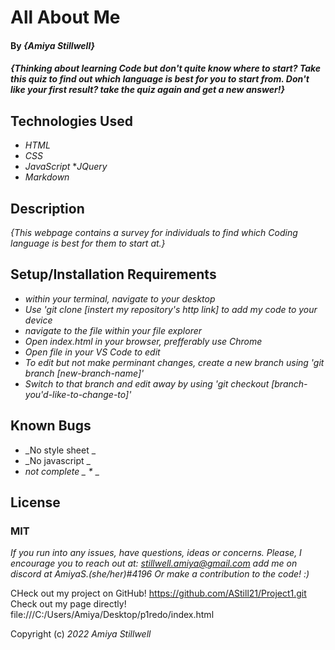 # All About Me
#### By _**{Amiya Stillwell}**_

#### _{Thinking about learning Code but don't quite know where to start? Take this quiz to find out which language is best for you to start from. Don't like your first result? take the quiz again and get a new answer!}_

## Technologies Used

* _HTML_
* _CSS_
* _JavaScript_
*_JQuery_
* _Markdown_

## Description

_{This webpage contains a survey for individuals to find which Coding language is best for them to start at.}_

## Setup/Installation Requirements

* _within your terminal, navigate to your desktop_
* _Use 'git clone [instert my repository's http link] to add my code to your device_
* _navigate to the file within your file explorer_
* _Open index.html in your browser, prefferably use Chrome_
* _Open file in your VS Code to edit_
* _To edit but not make perminant changes, create a new branch using 'git branch [new-branch-name]'_
* _Switch to that branch and edit away by using 'git checkout [branch-you'd-like-to-change-to]'_


## Known Bugs

* _No style sheet _
* _No javascript _
* _not complete _
*_ _

## License
### MIT

_If you run into any issues, have questions, ideas or concerns. Please, I encourage you to reach out at:
stillwell.amiya@gmail.com
add me on discord at AmiyaS.(she/her)#4196 
Or make a contribution to the code! :)_

CHeck out my project on GitHub! https://github.com/AStill21/Project1.git
Check out my page directly! file:///C:/Users/Amiya/Desktop/p1redo/index.html

Copyright (c) _2022_ _Amiya Stillwell_